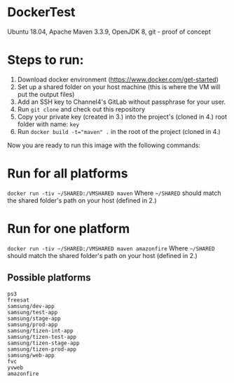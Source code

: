 # DockerTest
Ubuntu 18.04, Apache Maven 3.3.9, OpenJDK 8, git - proof of concept

# Steps to run:
1. Download docker environment (https://www.docker.com/get-started)
2. Set up a shared folder on your host machine (this is where the VM will put the output files)
3. Add an SSH key to Channel4's GitLab without passphrase for your user.
4. Run `git clone` and check out this repository
5. Copy your private key (created in 3.) into the project's (cloned in 4.) root folder with name: `key`
6. Run `docker build -t="maven" .` in the root of the project (cloned in 4.)

Now you are ready to run this image with the following commands:

# Run for all platforms
`docker run -tiv ~/SHARED:/VMSHARED maven` Where `~/SHARED` should match the shared folder's path on your host (defined in 2.)

# Run for one platform
`docker run -tiv ~/SHARED:/VMSHARED maven amazonfire` Where `~/SHARED` should match the shared folder's path on your host (defined in 2.)

## Possible platforms
    ps3
    freesat
    samsung/dev-app
    samsung/test-app    
    samsung/stage-app
    samsung/prod-app
    samsung/tizen-int-app
    samsung/tizen-test-app
    samsung/tizen-stage-app
    samsung/tizen-prod-app
    samsung/web-app
    fvc
    yvweb
    amazonfire   